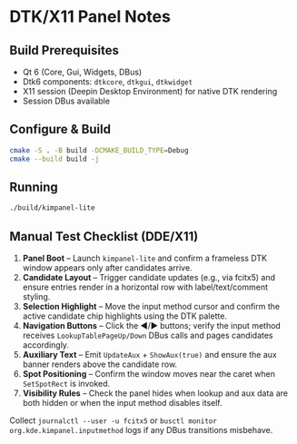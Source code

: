 # DTK/X11 Panel Notes

## Build Prerequisites
- Qt 6 (Core, Gui, Widgets, DBus)
- Dtk6 components: `dtkcore`, `dtkgui`, `dtkwidget`
- X11 session (Deepin Desktop Environment) for native DTK rendering
- Session DBus available

## Configure & Build
```bash
cmake -S . -B build -DCMAKE_BUILD_TYPE=Debug
cmake --build build -j
```

## Running
```bash
./build/kimpanel-lite
```

## Manual Test Checklist (DDE/X11)
1. **Panel Boot** – Launch `kimpanel-lite` and confirm a frameless DTK window appears only after candidates arrive.
2. **Candidate Layout** – Trigger candidate updates (e.g., via fcitx5) and ensure entries render in a horizontal row with label/text/comment styling.
3. **Selection Highlight** – Move the input method cursor and confirm the active candidate chip highlights using the DTK palette.
4. **Navigation Buttons** – Click the ◀/▶ buttons; verify the input method receives `LookupTablePageUp/Down` DBus calls and pages candidates accordingly.
5. **Auxiliary Text** – Emit `UpdateAux` + `ShowAux(true)` and ensure the aux banner renders above the candidate row.
6. **Spot Positioning** – Confirm the window moves near the caret when `SetSpotRect` is invoked.
7. **Visibility Rules** – Check the panel hides when lookup and aux data are both hidden or when the input method disables itself.

Collect `journalctl --user -u fcitx5` or `busctl monitor org.kde.kimpanel.inputmethod` logs if any DBus transitions misbehave.

